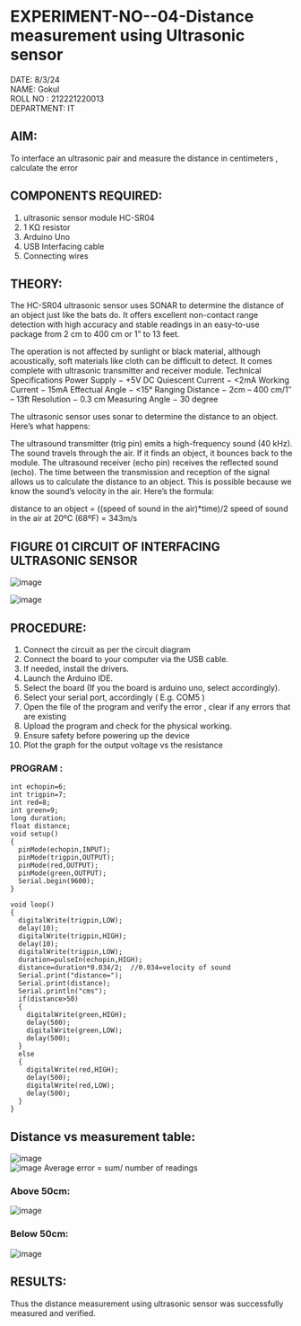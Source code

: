 # EXPERIMENT-NO--04-Distance measurement using Ultrasonic sensor
DATE: 8/3/24
<br>NAME: Gokul
<br>ROLL NO : 212221220013
<br>DEPARTMENT: IT

## AIM: 
To interface an ultrasonic pair and measure the distance in centimeters , calculate the error
 
## COMPONENTS REQUIRED:
1.	ultrasonic sensor module HC-SR04
2.	1 KΩ resistor 
3.	Arduino Uno 
4.	USB Interfacing cable 
5.	Connecting wires 


## THEORY: 
The HC-SR04 ultrasonic sensor uses SONAR to determine the distance of an object just like the bats do. It offers excellent non-contact range detection with high accuracy and stable readings in an easy-to-use package from 2 cm to 400 cm or 1” to 13 feet.

The operation is not affected by sunlight or black material, although acoustically, soft materials like cloth can be difficult to detect. It comes complete with ultrasonic transmitter and receiver module.
Technical Specifications
Power Supply − +5V DC
Quiescent Current − <2mA
Working Current − 15mA
Effectual Angle − <15°
Ranging Distance − 2cm – 400 cm/1″ – 13ft
Resolution − 0.3 cm
Measuring Angle − 30 degree

The ultrasonic sensor uses sonar to determine the distance to an object. Here’s what happens:

The ultrasound transmitter (trig pin) emits a high-frequency sound (40 kHz).
The sound travels through the air. If it finds an object, it bounces back to the module.
The ultrasound receiver (echo pin) receives the reflected sound (echo).
The time between the transmission and reception of the signal allows us to calculate the distance to an object. This is possible because we know the sound’s velocity in the air. Here’s the formula:

distance to an object = ((speed of sound in the air)*time)/2
speed of sound in the air at 20ºC (68ºF) = 343m/s

## FIGURE 01 CIRCUIT OF INTERFACING ULTRASONIC SENSOR 


![image](https://user-images.githubusercontent.com/36288975/166430594-5adb4ca9-5a42-4781-a7e6-7236b3766a85.png)<br>

![image](https://github.com/vasanthkumarch/Experiment--04-Interfacing-digital-output-with-arduino-ultrasonic-sensor/assets/103019882/f10fc1dc-2ea6-4c4f-843b-dbdfde54b31d)




## PROCEDURE:
1.	Connect the circuit as per the circuit diagram 
2.	Connect the board to your computer via the USB cable.
3.	If needed, install the drivers.
4.	Launch the Arduino IDE.
5.	Select the board (If you the board is arduino uno, select accordingly).
6.	Select your serial port, accordingly ( E.g. COM5 )
7.	Open the file of the program  and verify the error , clear if any errors that are existing 
8.	Upload the program and check for the physical working. 
9.	Ensure safety before powering up the device 
10.	Plot the graph for the output voltage vs the resistance 


### PROGRAM :
```
int echopin=6;
int trigpin=7;
int red=8;
int green=9;
long duration;
float distance;
void setup()
{
  pinMode(echopin,INPUT);
  pinMode(trigpin,OUTPUT);
  pinMode(red,OUTPUT);
  pinMode(green,OUTPUT);
  Serial.begin(9600);
}

void loop()
{
  digitalWrite(trigpin,LOW);
  delay(10);
  digitalWrite(trigpin,HIGH);
  delay(10);
  digitalWrite(trigpin,LOW);
  duration=pulseIn(echopin,HIGH);
  distance=duration*0.034/2;  //0.034=velocity of sound
  Serial.print("distance=");
  Serial.print(distance);
  Serial.println("cms");
  if(distance>50)
  {
    digitalWrite(green,HIGH);
    delay(500);
    digitalWrite(green,LOW);
    delay(500);
  }
  else
  {
    digitalWrite(red,HIGH);
    delay(500);
    digitalWrite(red,LOW);
    delay(500);
  }
}
```






## Distance vs measurement table: 
![image](https://github.com/vasanthkumarch/Experiment--04-Interfacing-digital-output-with-arduino-ultrasonic-sensor/assets/103019882/0fbdaff4-6501-4e9e-a414-fd67c8a38067)
<br>
![image](https://github.com/vasanthkumarch/Experiment--04-Interfacing-digital-output-with-arduino-ultrasonic-sensor/assets/103019882/da60cd51-746a-45b2-a5ad-c0f234e7ae87)
Average error = sum/ number of readings 

### Above 50cm:
![image](https://github.com/vasanthkumarch/Experiment--04-Interfacing-digital-output-with-arduino-ultrasonic-sensor/assets/103019882/fa0d0100-73d6-4ddd-b022-8c634e265187)
### Below 50cm:
![image](https://github.com/vasanthkumarch/Experiment--04-Interfacing-digital-output-with-arduino-ultrasonic-sensor/assets/103019882/34d8a4bc-a797-45dc-850e-5386596d491d)

## RESULTS:
 Thus the distance measurement using ultrasonic sensor was successfully measured and verified.



 
